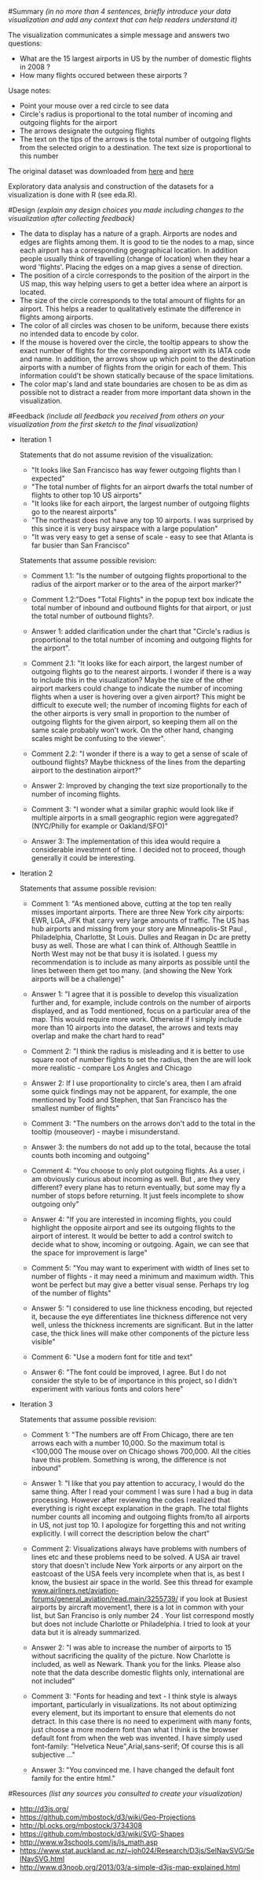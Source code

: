 #Summary
*(in no more than 4 sentences, briefly introduce your data visualization and add any context that can help readers understand it)*

The visualization communicates a simple message and answers two questions: 
- What are the 15 largest airports in US by the number of domestic flights in 2008 ? 
- How many flights occured between these airports ?

Usage notes: 
* Point your mouse over a red circle to see data
* Circle's radius is proportional to the total number of incoming and outgoing flights for the airport
* The arrows designate the outgoing flights 
* The text on the tips of the arrows is the total number of outgoing flights from the selected origin to a destination. 
The text size is proportional to this number

The original dataset was downloaded from [here](http://stat-computing.org/dataexpo/2009/2008.csv.bz2) and [here](http://stat-computing.org/dataexpo/2009/airports.csv)

Exploratory data analysis and construction of the datasets for a visualization is done with R (see eda.R). 

#Design
*(explain any design choices you made including changes to the visualization after collecting feedback)*
* The data to display has a nature of a graph. Airports are nodes and edges are flights among them. It is good to tie the nodes to a map, since each airport has a corresponding geographical location. In addition people usually think of travelling (change of location) when they hear a word 'flights'. Placing the edges on a map gives a sense of direction.
* The position of a circle corresponds to the position of the airport in the US map, this way helping users to get a better idea where an airport is located. 
* The size of the circle corresponds to the total amount of flights for an airport. This helps a reader to qualitatively estimate the difference in flights among airports. 
* The color of all circles was chosen to be uniform, because there exists no intended data to encode by color.
* If the mouse is hovered over the circle, the tooltip appears to show the exact number of flights for the corresponding airport with its IATA code and name. In addition, the arrows show up which point to the destination airports with a number of flights from the origin for each of them. This information could't be shown statically because of the space limitations. 
* The color map's land and state boundaries are chosen to be as dim as possible not to distract a reader from more important data shown in the visualization.

#Feedback 
*(include all feedback you received from others on your visualization from the first sketch to the final visualization)*
* Iteration 1
   
  Statements that do not assume revision of the visualization:

  * "It looks like San Francisco has way fewer outgoing flights than I expected"
  * "The total number of flights for an airport dwarfs the total number of flights to other top 10 US airports"
  * "It looks like for each airport, the largest number of outgoing flights go to the nearest airports"
  * "The northeast does not have any top 10 airports. I was surprised by this since it is very busy airspace with a large population"
  * "It was very easy to get a sense of scale - easy to see that Atlanta is far busier than San Francisco"

  Statements that assume possible revision:

  * Comment 1.1: "Is the number of outgoing flights proportional to the radius of the
airport marker or to the area of the airport marker?" 
  * Comment 1.2:"Does "Total Flights"
in the popup text box indicate the total number of inbound and outbound flights
for that airport, or just the total number of outbound flights?. 
  * Answer 1: added clarification under the chart that "Circle's radius is proportional to the
total number of incoming and outgoing flights for the airport".

  * Comment 2.1: "It looks like for each airport, the largest number of outgoing
flights go to the nearest airports. I wonder if there is a way to include this
in the visualization? Maybe the size of the other airport markers could change
to indicate the number of incoming flights when a user is hovering over a given
airport? This might be difficult to execute well; the number of incoming
flights for each of the other airports is very small in proportion to the
number of outgoing flights for the given airport, so keeping them all on the
same scale probably won't work. On the other hand, changing scales might be
confusing to the viewer". 
  * Comment 2.2: "I wonder if there is a way to get a sense of scale of
    outbound flights? Maybe thickness of the lines from the departing airport
    to the destination airport?"
  * Answer 2: Improved by changing the text size proportionally to the number of incoming flights. 

  * Comment 3: "I wonder what a similar graphic would look like if multiple airports in a small geographic
    region were aggregated? (NYC/Philly for example or Oakland/SFO)" 
  * Answer 3: The implementation of this idea  would require a considerable investment of time. I decided not to proceed, though generally it could be interesting.

* Iteration 2

  Statements that assume possible revision:

  * Comment 1: "As mentioned above, cutting at the top ten really misses important
    airports. There are three New York city airports: EWR, LGA, JFK that carry
    very large amounts of traffic. The US has hub airports and missing from
    your story are Minneapolis-St Paul , Philadelphia, Charlotte, St Louis.
    Dulles and Reagan in Dc are pretty busy as well. Those are what I can think
    of. Although Seattlle in North West may not be that busy it is isolated. I
    guess my recommendation is to include as many airports as possible until
    the lines between them get too many. (and showing the New York airports
    will be a challenge)"
  * Answer 1: "I agree that it is possible to develop this visualization further
    and, for example, include controls on the number of airports displayed, and
    as Todd mentioned, focus on a particular area of the map. This would
    require more work. Otherwise if I simply include more than 10 airports into
    the dataset, the arrows and texts may overlap and make the chart hard to
    read"

  * Comment 2: "I think the radius is misleading and it is better to use square
    root of number flights to set the radius, then the are will look more
    realistic - compare Los Angles and Chicago
  * Answer 2: If I use proportionality to circle's area, then I am afraid some
    quick findings may not be apparent, for example, the one mentioned by Todd
    and Stephen, that San Francisco has the smallest number of flights"

  * Comment 3: "The numbers on the arrows don't add to the total in the tooltip
    (mouseover) - maybe i misunderstand.
  * Answer 3: the numbers do not add up to the total, because the total counts
    both incoming and outgoing"

  * Comment 4: "You choose to only plot outgoing flights. As a user, i am
    obviously curious about incoming as well. But , are they very different?
    every plane has to return eventually, but some may fly a number of stops
    before returning. It just feels incomplete to show outgoing only" 
  * Answer 4: "If you are interested in incoming flights, you could highlight
    the opposite airport and see its outgoing flights to the airport of
    interest. It would be better to add a control switch to decide what to
    show, incoming or outgoing. Again, we can see that the space for
    improvement is large"

  * Comment 5: "You may want to experiment with width of lines set to number of
    flights - it may need a minimum and maximum width. This wont be perfect but
    may give a better visual sense. Perhaps try log of the number of flights" 
  * Answer 5: "I considered to use line thickness encoding, but rejected it,
    because the eye differentiates line thickness difference not very well,
    unless the thickness increments are significant. But in the latter case,
    the thick lines will make other components of the picture less visible"

  * Comment 6: "Use a modern font for title and text" 
  * Answer 6: "The font could be improved, I agree. But I do not consider the
    style to be of importance in this project, so I didn't experiment with
    various fonts and colors here"

* Iteration 3

  Statements that assume possible revision:

  * Comment 1: "The numbers are off From Chicago, there are ten arrows each with
    a number 10,000. So the maximum total is <100,000 The mouse over on Chicago
    shows 700,000. All the cities have this problem. Something is wrong, the
    difference is not inbound"
  * Answer 1: "I like that you pay attention to accuracy, I would do the same thing.
    After I read your comment I was sure I had a bug in data processing.
    However after reviewing the codes I realized that everything is right except
    explanation in the graph. The total flights number counts all incoming and
    outgoing flights from/to all airports in US, not just top 10. I apologize
    for forgetting this and not writing explicitly. I will correct the description below the chart"

  * Comment 2: Visualizations always have problems with numbers of lines etc
    and these problems need to be solved. A USA air travel story that doesn't
    include New York airports or any airport on the eastcoast of the USA feels
    very incomplete when that is, as best I know, the busiest air space in the
    world. See this thread for example www.airliners.net/aviation-forums/general_aviation/read.main/3255739/
    if you look at Busiest airports by aircraft movement1, there is a lot in
        common with your list, but San Franciso is only number 24 . Your list
        correspond mostly but does not include Charlotte or Philadelphia. I
        tried to look at your data but it is already summarized.
  * Answer 2: "I was able to increase the number of airports to 15 without sacrificing the quality of the picture.
    Now Charlotte is included, as well as Newark. Thank you for the links. Please also note that the data describe domestic flights only, international are not included"

  * Comment 3: "Fonts for heading and text - I think style is always important,
    particularly in visualizations. Its not about optimizing every element, but
    its important to ensure that elements do not detract. In this case there is
    no need to experiment with many fonts, just choose a more modern font than
    what I think is the browser default font from when the web was invented. I
    have simply used font-family: "Helvetica Neue",Arial,sans-serif; Of course
    this is all subjective ..." 
  * Answer 3: "You convinced me. I have changed the default font family for the entire
    html."

#Resources 
*(list any sources you consulted to create your visualization)*
* http://d3js.org/
* https://github.com/mbostock/d3/wiki/Geo-Projections
* http://bl.ocks.org/mbostock/3734308
* https://github.com/mbostock/d3/wiki/SVG-Shapes
* http://www.w3schools.com/js/js_math.asp
* https://www.stat.auckland.ac.nz/~joh024/Research/D3js/SelNavSVG/SelNavSVG.html
* http://www.d3noob.org/2013/03/a-simple-d3js-map-explained.html

